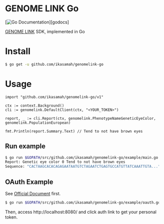 GENOME LINK Go
==============

[![Go Documentation](http://img.shields.io/badge/go-documentation-blue.svg?style=flat-square)][godocs]

[GENOME LINK](https://genomelink.io/developers) SDK, implemented in Go

# Install
```bash
$ go get -u github.com/ikasamah/genomelink-go
```

# Usage
```golang
import "github.com/ikasamah/genomelink-go/v1"

ctx := context.Background()
cli := genomelink.DefaultClient(ctx, "<YOUR_TOKEN>")

report, _ := cli.Report(ctx, genomelink.PhenotypeNameGeneticEyeColor, genomelink.PopulationEuropean)

fmt.Println(report.Summary.Text) // Tend to not have brown eyes
```

## Run example
```bash
$ go run $GOPATH/src/github.com/ikasamah/genomelink-go/example/main.go
Report: Genetic eye color 0 Tend to not have brown eyes
Sequence: "CACTAAGCACACAGAGAATAATGTCTAGAATCTGAGTGCCATGTTATCAAATTGTA..."
```

## OAuth Example
See [Official Document](https://genomelink.io/developers/docs/tutorial-oauth-example/) first.

```bash
$ go run $GOPATH/src/github.com/ikasamah/genomelink-go/example/oauth.go -client_id <CLIENT_ID> -client_secret <CLIENT_SECRET>
```

Then, access http://localhost:8080/ and click auth link to get your personal token.

